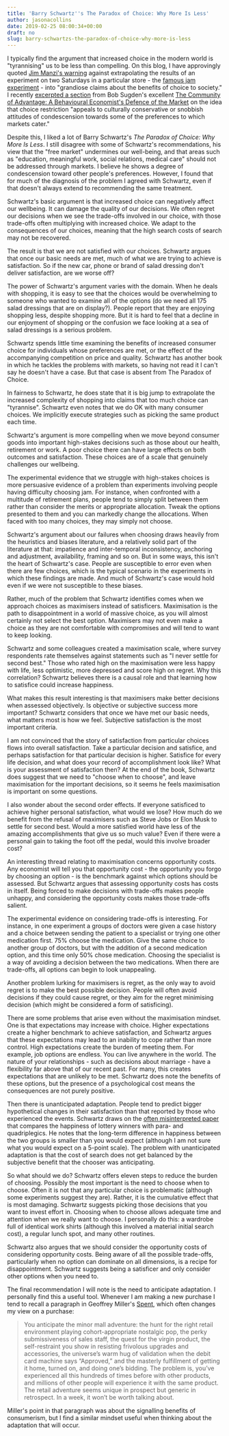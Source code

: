 ```yaml
---
title: 'Barry Schwartz''s The Paradox of Choice: Why More Is Less'
author: jasonacollins
date: 2019-02-25 08:00:34+00:00
draft: no
slug: barry-schwartzs-the-paradox-of-choice-why-more-is-less
---
```


I typically find the argument that increased choice in the modern world is "tyrannising" us to be less than compelling. On this blog, I have approvingly quoted [Jim Manzi's warning](https://www.jasoncollins.blog/bad-behavioural-science-failures-bias-and-fairy-tales/) against extrapolating the results of an experiment on two Saturdays in a particular store - the [famous jam experiment](https://www.jasoncollins.blog/not-the-jam-study-again/) - into "grandiose claims about the benefits of choice to society." I recently [excerpted a section](https://www.jasoncollins.blog/concern-about-the-tyranny-of-choice-or-condescension-towards-others-preferences/) from Bob Sugden's excellent [The Community of Advantage: A Behavioural Economist's Defence of the Market](https://www.jasoncollins.blog/robert-sugdens-the-community-of-advantage-a-behavioural-economists-defence-of-the-market/) on the idea that choice restriction "appeals to culturally conservative or snobbish attitudes of condescension towards some of the preferences to which markets cater."

Despite this, I liked a lot of Barry Schwartz's *The Paradox of Choice: Why More Is Less*. I still disagree with some of Schwartz's recommendations, his view that the "free market" undermines our well-being, and that areas such as "education, meaningful work, social relations, medical care" should not be addressed through markets. I believe he shows a degree of condescension toward other people's preferences. However, I found that for much of the diagnosis of the problem I agreed with Schwartz, even if that doesn't always extend to recommending the same treatment.

Schwartz's basic argument is that increased choice can negatively affect our wellbeing. It can damage the quality of our decisions. We often regret our decisions when we see the trade-offs involved in our choice, with those trade-offs often multiplying with increased choice. We adapt to the consequences of our choices, meaning that the high search costs of search may not be recovered.

The result is that we are not satisfied with our choices. Schwartz argues that once our basic needs are met, much of what we are trying to achieve is satisfaction. So if the new car, phone or brand of salad dressing don't deliver satisfaction, are we worse off?

The power of Schwartz's argument varies with the domain. When he deals with shopping, it is easy to see that the choices would be overwhelming to someone who wanted to examine all of the options (do we need all 175 salad dressings that are on display?). People report that they are enjoying shopping less, despite shopping more. But it is hard to feel that a decline in our enjoyment of shopping or the confusion we face looking at a sea of salad dressings is a serious problem.

Schwartz spends little time examining the benefits of increased consumer choice for individuals whose preferences are met, or the effect of the accompanying competition on price and quality. Schwartz has another book in which he tackles the problems with markets, so having not read it I can't say he doesn't have a case. But that case is absent from The Paradox of Choice.

In fairness to Schwartz, he does state that it is big jump to extrapolate the increased complexity of shopping into claims that too much choice can "tyrannise". Schwartz even notes that we do OK with many consumer choices. We implicitly execute strategies such as picking the same product each time.

Schwartz's argument is more compelling when we move beyond consumer goods into important high-stakes decisions such as those about our health, retirement or work. A poor choice there can have large effects on both outcomes and satisfaction. These choices are of a scale that genuinely challenges our wellbeing.

The experimental evidence that we struggle with high-stakes choices is more persuasive evidence of a problem than experiments involving people having difficulty choosing jam. For instance, when confronted with a multitude of retirement plans, people tend to simply split between them rather than consider the merits or appropriate allocation. Tweak the options presented to them and you can markedly change the allocations. When faced with too many choices, they may simply not choose.

Schwartz's argument about our failures when choosing draws heavily from the heuristics and biases literature, and a relatively solid part of the literature at that: impatience and inter-temporal inconsistency, anchoring and adjustment, availability, framing and so on. But in some ways, this isn't the heart of Schwartz's case. People are susceptible to error even when there are few choices, which is the typical scenario in the experiments in which these findings are made. And much of Schwartz's case would hold even if we were not susceptible to these biases.

Rather, much of the problem that Schwartz identifies comes when we approach choices as maximisers instead of satisficers. Maximisation is the path to disappointment in a world of massive choice, as you will almost certainly not select the best option. Maximisers may not even make a choice as they are not comfortable with compromises and will tend to want to keep looking.

Schwartz and some colleagues created a maximisation scale, where survey respondents rate themselves against statements such as "I never settle for second best." Those who rated high on the maximisation were less happy with life, less optimistic, more depressed and score high on regret. Why this correlation? Schwartz believes there is a causal role and that learning how to satisfice could increase happiness.

What makes this result interesting is that maximisers make better decisions when assessed objectively. Is objective or subjective success more important? Schwartz considers that once we have met our basic needs, what matters most is how we feel. Subjective satisfaction is the most important criteria.

I am not convinced that the story of satisfaction from particular choices flows into overall satisfaction. Take a particular decision and satisfice, and perhaps satisfaction for that particular decision is higher. Satisfice for every life decision, and what does your record of accomplishment look like? What is your assessment of satisfaction then? At the end of the book, Schwartz does suggest that we need to "choose when to choose", and leave maximisation for the important decisions, so it seems he feels maximisation is important on some questions.

I also wonder about the second order effects. If everyone satisficed to achieve higher personal satisfaction, what would we lose? How much do we benefit from the refusal of maximisers such as Steve Jobs or Elon Musk to settle for second best. Would a more satisfied world have less of the amazing accomplishments that give us so much value? Even if there were a personal gain to taking the foot off the pedal, would this involve broader cost?

An interesting thread relating to maximisation concerns opportunity costs. Any economist will tell you that opportunity cost - the opportunity you forgo by choosing an option - is the benchmark against which options should be assessed. But Schwartz argues that assessing opportunity costs has costs in itself. Being forced to make decisions with trade-offs makes people unhappy, and considering the opportunity costs makes those trade-offs salient.

The experimental evidence on considering trade-offs is interesting. For instance, in one experiment a groups of doctors were given a case history and a choice between sending the patient to a specialist or trying one other medication first. 75% choose the medication. Give the same choice to another group of doctors, but with the addition of a second medication option, and this time only 50% chose medication. Choosing the specialist is a way of avoiding a decision between the two medications. When there are trade-offs, all options can begin to look unappealing.

Another problem lurking for maximisers is regret, as the only way to avoid regret is to make the best possible decision. People will often avoid decisions if they could cause regret, or they aim for the regret minimising decision (which might be considered a form of satisficing).

There are some problems that arise even without the maximisation mindset.  One is that expectations may increase with choice. Higher expectations create a higher benchmark to achieve satisfaction, and Schwartz argues that these expectations may lead to an inability to cope rather than more control. High expectations create the burden of meeting them. For example, job options are endless. You can live anywhere in the world. The nature of your relationships - such as decisions about marriage - have a flexibility far above that of our recent past. For many, this creates expectations that are unlikely to be met. Schwartz does note the benefits of these options, but the presence of a psychological cost means the consequences are not purely positive.

Then there is unanticipated adaptation. People tend to predict bigger hypothetical changes in their satisfaction than that reported by those who experienced the events. Schwartz draws on the [often misinterpreted paper](https://www.jasoncollins.blog/how-happy-is-a-paraplegic-a-year-after-losing-the-use-of-their-legs/) that compares the happiness of lottery winners with para- and quadriplegics. He notes that the long-term difference in happiness between the two groups is smaller than you would expect (although I am not sure what you would expect on a 5-point scale). The problem with unanticipated adaptation is that the cost of search does not get balanced by the subjective benefit that the chooser was anticipating.

So what should we do? Schwartz offers eleven steps to reduce the burden of choosing. Possibly the most important is the need to choose when to choose. Often it is not that any particular choice is problematic (although some experiments suggest they are). Rather, it is the cumulative effect that is most damaging. Schwartz suggests picking those decisions that you want to invest effort in. Choosing when to choose allows adequate time and attention when we really want to choose. I personally do this: a wardrobe full of identical work shirts (although this involved a material initial search cost), a regular lunch spot, and many other routines.

Schwartz also argues that we should consider the opportunity costs of considering opportunity costs. Being aware of all the possible trade-offs, particularly when no option can dominate on all dimensions, is a recipe for disappointment. Schwartz suggests being a satisficer and only consider other options when you need to.

The final recommendation I will note is the need to anticipate adaptation. I personally find this a useful tool. Whenever I am making a new purchase I tend to recall a paragraph in Geoffrey Miller's [Spent](https://www.jasoncollins.blog/millers-spent-sex-evolution-and-consumer-behavior/), which often changes my view on a purchase:

>You anticipate the minor mall adventure: the hunt for the right retail environment playing cohort-appropriate nostalgic pop, the perky submissiveness of sales staff, the quest for the virgin product, the self-restraint you show in resisting frivolous upgrades and accessories, the universe’s warm hug of validation when the debit card machine says “Approved,” and the masterly fulfillment of getting it home, turned on, and doing one’s bidding. The problem is, you’ve experienced all this hundreds of times before with other products, and millions of other people will experience it with the same product. The retail adventure seems unique in prospect but generic in retrospect. In a week, it won’t be worth talking about.

Miller's point in that paragraph was about the signalling benefits of consumerism, but I find a similar mindset useful when thinking about the adaptation that will occur.

